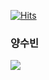 [![Hits](https://hits.seeyoufarm.com/api/count/incr/badge.svg?url=https%3A%2F%2Fgithub.com%2Fgjbae1212%2Fhit-counter)](https://hits.seeyoufarm.com)       
### 양수빈

<img  src = "https://gfycat.com/redconfusedanglerfish">

